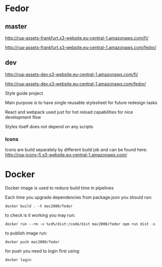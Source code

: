 # Fedor

## master

http://rua-assets-frankfurt.s3-website.eu-central-1.amazonaws.com/fi/ 

http://rua-assets-frankfurt.s3-website.eu-central-1.amazonaws.com/fedor/

## dev

http://rua-assets-dev.s3-website.eu-central-1.amazonaws.com/fi/ 

http://rua-assets-dev.s3-website.eu-central-1.amazonaws.com/fedor/



Style guide project

Main purpose is to have single reusable stylesheet for future redesign tasks

React and webpack used just for hot reload capabilities for nice development flow

Styles itself does not depend on any scripts

### Icons

Icons are build separately by different build job and can be found here: http://rua-icons-fi.s3-website.eu-central-1.amazonaws.com/

# Docker

Docker image is used to reduce build time in pipelines

Each time you upgrade dependencies from package.json you should run:

	docker build . -t mac2000/fedor

to check is it working you may run:

	docker run --rm -v %cd%/dist:/code/dist mac2000/fedor npm run dist -s

to publish image run:

	docker push mac2000/fedor

for push you need to login first using:

	docker login
